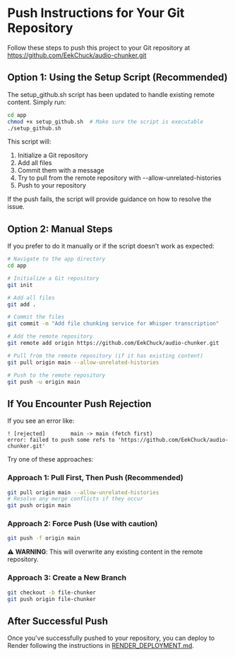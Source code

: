 # Push Instructions for Your Git Repository

Follow these steps to push this project to your Git repository at https://github.com/EekChuck/audio-chunker.git

## Option 1: Using the Setup Script (Recommended)

The setup_github.sh script has been updated to handle existing remote content. Simply run:

```bash
cd app
chmod +x setup_github.sh  # Make sure the script is executable
./setup_github.sh
```

This script will:
1. Initialize a Git repository
2. Add all files
3. Commit them with a message
4. Try to pull from the remote repository with --allow-unrelated-histories
5. Push to your repository

If the push fails, the script will provide guidance on how to resolve the issue.

## Option 2: Manual Steps

If you prefer to do it manually or if the script doesn't work as expected:

```bash
# Navigate to the app directory
cd app

# Initialize a Git repository
git init

# Add all files
git add .

# Commit the files
git commit -m "Add file chunking service for Whisper transcription"

# Add the remote repository
git remote add origin https://github.com/EekChuck/audio-chunker.git

# Pull from the remote repository (if it has existing content)
git pull origin main --allow-unrelated-histories

# Push to the remote repository
git push -u origin main
```

## If You Encounter Push Rejection

If you see an error like:
```
! [rejected]        main -> main (fetch first)
error: failed to push some refs to 'https://github.com/EekChuck/audio-chunker.git'
```

Try one of these approaches:

### Approach 1: Pull First, Then Push (Recommended)

```bash
git pull origin main --allow-unrelated-histories
# Resolve any merge conflicts if they occur
git push origin main
```

### Approach 2: Force Push (Use with caution)

```bash
git push -f origin main
```

⚠️ **WARNING**: This will overwrite any existing content in the remote repository.

### Approach 3: Create a New Branch

```bash
git checkout -b file-chunker
git push origin file-chunker
```

## After Successful Push

Once you've successfully pushed to your repository, you can deploy to Render following the instructions in [RENDER_DEPLOYMENT.md](app/fastapi-service/RENDER_DEPLOYMENT.md).